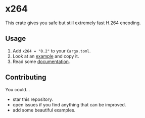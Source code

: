 # x264

This crate gives you safe but still extremely fast H.264 encoding.

## Usage

1. Add `x264 = "0.2"` to your `Cargo.toml`.
2. Look at an [example](examples) and copy it.
3. Read some [documentation](https://docs.rs/x264).

## Contributing

You could...

- star this repository.
- open issues if you find anything that can be improved.
- add some beautiful examples.
